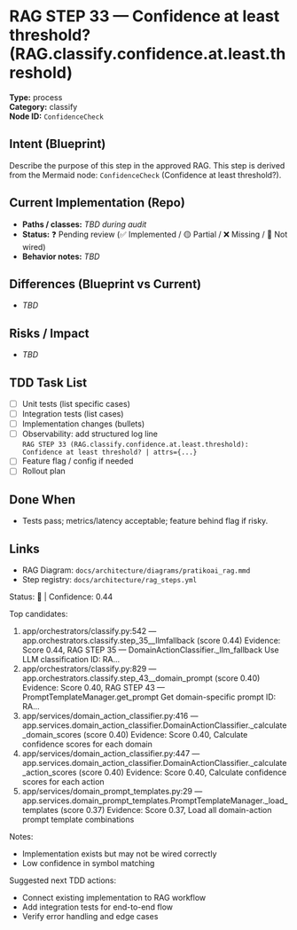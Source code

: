 # RAG STEP 33 — Confidence at least threshold? (RAG.classify.confidence.at.least.threshold)

**Type:** process  
**Category:** classify  
**Node ID:** `ConfidenceCheck`

## Intent (Blueprint)
Describe the purpose of this step in the approved RAG. This step is derived from the Mermaid node: `ConfidenceCheck` (Confidence at least threshold?).

## Current Implementation (Repo)
- **Paths / classes:** _TBD during audit_
- **Status:** ❓ Pending review (✅ Implemented / 🟡 Partial / ❌ Missing / 🔌 Not wired)
- **Behavior notes:** _TBD_

## Differences (Blueprint vs Current)
- _TBD_

## Risks / Impact
- _TBD_

## TDD Task List
- [ ] Unit tests (list specific cases)
- [ ] Integration tests (list cases)
- [ ] Implementation changes (bullets)
- [ ] Observability: add structured log line  
  `RAG STEP 33 (RAG.classify.confidence.at.least.threshold): Confidence at least threshold? | attrs={...}`
- [ ] Feature flag / config if needed
- [ ] Rollout plan

## Done When
- Tests pass; metrics/latency acceptable; feature behind flag if risky.

## Links
- RAG Diagram: `docs/architecture/diagrams/pratikoai_rag.mmd`
- Step registry: `docs/architecture/rag_steps.yml`


<!-- AUTO-AUDIT:BEGIN -->
Status: 🔌  |  Confidence: 0.44

Top candidates:
1) app/orchestrators/classify.py:542 — app.orchestrators.classify.step_35__llmfallback (score 0.44)
   Evidence: Score 0.44, RAG STEP 35 — DomainActionClassifier._llm_fallback Use LLM classification
ID: RA...
2) app/orchestrators/classify.py:829 — app.orchestrators.classify.step_43__domain_prompt (score 0.40)
   Evidence: Score 0.40, RAG STEP 43 — PromptTemplateManager.get_prompt Get domain-specific prompt
ID: RA...
3) app/services/domain_action_classifier.py:416 — app.services.domain_action_classifier.DomainActionClassifier._calculate_domain_scores (score 0.40)
   Evidence: Score 0.40, Calculate confidence scores for each domain
4) app/services/domain_action_classifier.py:447 — app.services.domain_action_classifier.DomainActionClassifier._calculate_action_scores (score 0.40)
   Evidence: Score 0.40, Calculate confidence scores for each action
5) app/services/domain_prompt_templates.py:29 — app.services.domain_prompt_templates.PromptTemplateManager._load_templates (score 0.37)
   Evidence: Score 0.37, Load all domain-action prompt template combinations

Notes:
- Implementation exists but may not be wired correctly
- Low confidence in symbol matching

Suggested next TDD actions:
- Connect existing implementation to RAG workflow
- Add integration tests for end-to-end flow
- Verify error handling and edge cases
<!-- AUTO-AUDIT:END -->